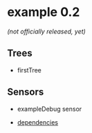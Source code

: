 example 0.2
====

*(not officially released, yet)*

Trees
----

* firstTree

Sensors
----

* exampleDebug sensor

* [dependencies](./dependencies.json)

